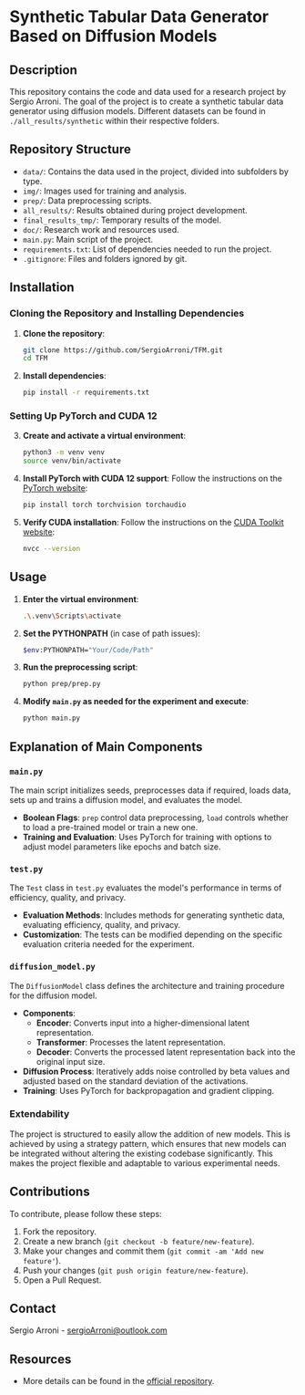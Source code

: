 # Synthetic Tabular Data Generator Based on Diffusion Models

## Description

This repository contains the code and data used for a research project by Sergio Arroni. The goal of the project is to create a synthetic tabular data generator using diffusion models. Different datasets can be found in `./all_results/synthetic` within their respective folders.

## Repository Structure

- `data/`: Contains the data used in the project, divided into subfolders by type.
- `img/`: Images used for training and analysis.
- `prep/`: Data preprocessing scripts.
- `all_results/`: Results obtained during project development.
- `final_results_tmp/`: Temporary results of the model.
- `doc/`: Research work and resources used.
- `main.py`: Main script of the project.
- `requirements.txt`: List of dependencies needed to run the project.
- `.gitignore`: Files and folders ignored by git.

## Installation

### Cloning the Repository and Installing Dependencies

1. **Clone the repository**:

   ```bash
   git clone https://github.com/SergioArroni/TFM.git
   cd TFM
   ```

2. **Install dependencies**:

   ```bash
   pip install -r requirements.txt
   ```

### Setting Up PyTorch and CUDA 12

3. **Create and activate a virtual environment**:

   ```bash
   python3 -m venv venv
   source venv/bin/activate
   ```

4. **Install PyTorch with CUDA 12 support**:
   Follow the instructions on the [PyTorch website](https://pytorch.org/get-started/locally/):

   ```bash
   pip install torch torchvision torchaudio
   ```

5. **Verify CUDA installation**:
   Follow the instructions on the [CUDA Toolkit website](https://developer.nvidia.com/cuda-toolkit):
   ```bash
   nvcc --version
   ```

## Usage

1. **Enter the virtual environment**:

   ```bash
   .\.venv\Scripts\activate
   ```

2. **Set the PYTHONPATH** (in case of path issues):

   ```bash
   $env:PYTHONPATH="Your/Code/Path"
   ```

3. **Run the preprocessing script**:

   ```bash
   python prep/prep.py
   ```

4. **Modify `main.py` as needed for the experiment and execute**:
   ```bash
   python main.py
   ```

## Explanation of Main Components

### `main.py`

The main script initializes seeds, preprocesses data if required, loads data, sets up and trains a diffusion model, and evaluates the model.

- **Boolean Flags**: `prep` control data preprocessing, `load` controls whether to load a pre-trained model or train a new one.
- **Training and Evaluation**: Uses PyTorch for training with options to adjust model parameters like epochs and batch size.

### `test.py`

The `Test` class in `test.py` evaluates the model's performance in terms of efficiency, quality, and privacy.

- **Evaluation Methods**: Includes methods for generating synthetic data, evaluating efficiency, quality, and privacy.
- **Customization**: The tests can be modified depending on the specific evaluation criteria needed for the experiment.

### `diffusion_model.py`

The `DiffusionModel` class defines the architecture and training procedure for the diffusion model.

- **Components**:
  - **Encoder**: Converts input into a higher-dimensional latent representation.
  - **Transformer**: Processes the latent representation.
  - **Decoder**: Converts the processed latent representation back into the original input size.
- **Diffusion Process**: Iteratively adds noise controlled by beta values and adjusted based on the standard deviation of the activations.
- **Training**: Uses PyTorch for backpropagation and gradient clipping.

### Extendability

The project is structured to easily allow the addition of new models. This is achieved by using a strategy pattern, which ensures that new models can be integrated without altering the existing codebase significantly. This makes the project flexible and adaptable to various experimental needs.

## Contributions

To contribute, please follow these steps:

1. Fork the repository.
2. Create a new branch (`git checkout -b feature/new-feature`).
3. Make your changes and commit them (`git commit -am 'Add new feature'`).
4. Push your changes (`git push origin feature/new-feature`).
5. Open a Pull Request.

## Contact

Sergio Arroni - [sergioArroni@outlook.com](sergioArroni@outlook.com)

## Resources

- More details can be found in the [official repository](https://github.com/SergioArroni/TFM).
